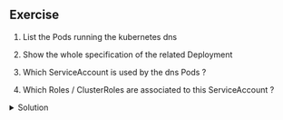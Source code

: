 ## Exercise

1. List the Pods running the kubernetes dns

2. Show the whole specification of the related Deployment

3. Which ServiceAccount is used by the dns Pods ?

4. Which Roles / ClusterRoles are associated to this ServiceAccount ?

<details>
  <summary markdown="span">Solution</summary>

1. List the Pods running the kubernetes dns

```
k -n kube-system get po -l k8s-app=kube-dns
NAME                       READY   STATUS    RESTARTS   AGE
coredns-78fcd69978-j5cl6   1/1     Running   0          160m
coredns-78fcd69978-pmjl6   1/1     Running   0          160m
```

2. Show the whole specification of the related Deployment

```
k -n kube-system get deploy/coredns -o yaml
```

3. Which ServiceAccount is used by the dns Pods ?

```
k -n kube-system get deploy/coredns -o jsonpath={.spec.template.spec.serviceAccountName}
coredns
```

4. Which Roles / ClusterRoles are associated to this ServiceAccount ?

There is no Roles associated to the coredns ServiceAccount:

```
k get rolebinding -o yaml -A | grep coredns
```

There is a ClusterRole associated to coredns:

```
k get clusterrolebinding system:coredns -o yaml
apiVersion: rbac.authorization.k8s.io/v1
kind: ClusterRoleBinding
metadata:
  creationTimestamp: "2022-04-04T10:41:04Z"
  name: system:coredns
  resourceVersion: "227"
  uid: 4c0c7f71-e3a3-4ab4-8491-c24dfccea4e2
roleRef:
  apiGroup: rbac.authorization.k8s.io
  kind: ClusterRole
  name: system:coredns
subjects:
- kind: ServiceAccount
  name: coredns
  namespace: kube-system
```

The rules of this ClusterRole are the following ones:

```
k get clusterrole system:coredns -o yaml
apiVersion: rbac.authorization.k8s.io/v1
kind: ClusterRole
metadata:
  creationTimestamp: "2022-04-04T10:41:04Z"
  name: system:coredns
  resourceVersion: "226"
  uid: 3253cce0-51e2-4f8f-b7a2-026bb42b8ab5
rules:
- apiGroups:
  - ""
  resources:
  - endpoints
  - services
  - pods
  - namespaces
  verbs:
  - list
  - watch
- apiGroups:
  - ""
  resources:
  - nodes
  verbs:
  - get
- apiGroups:
  - discovery.k8s.io
  resources:
  - endpointslices
  verbs:
  - list
  - watch
```

</details>

